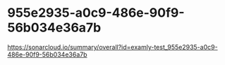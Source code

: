 # 955e2935-a0c9-486e-90f9-56b034e36a7b
https://sonarcloud.io/summary/overall?id=examly-test_955e2935-a0c9-486e-90f9-56b034e36a7b
